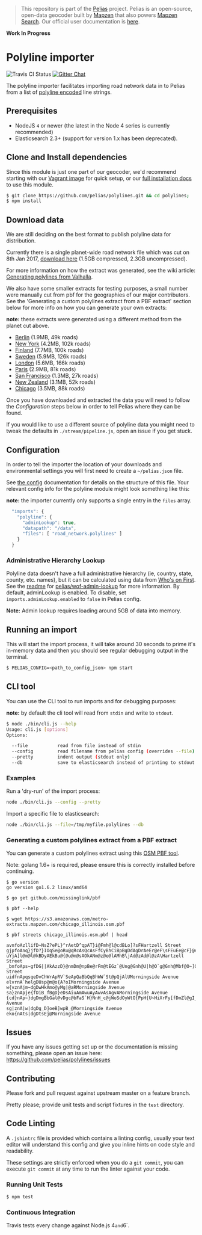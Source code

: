 > This repository is part of the [Pelias](https://github.com/pelias/pelias) project. Pelias is an open-source, open-data geocoder built by [Mapzen](https://www.mapzen.com/) that also powers [Mapzen Search](https://mapzen.com/projects/search). Our official user documentation is [here](https://mapzen.com/documentation/search/).

**Work In Progress**

# Polyline importer

![Travis CI Status](https://travis-ci.org/pelias/polylines.svg)
[![Gitter Chat](https://badges.gitter.im/pelias/pelias.svg)](https://gitter.im/pelias/pelias?utm_source=badge&utm_medium=badge&utm_campaign=pr-badge)

The polyline importer facilitates importing road network data in to Pelias from a list of [polyline encoded](https://developers.google.com/maps/documentation/utilities/polylinealgorithm) line strings.

## Prerequisites

* NodeJS `4` or newer (the latest in the Node 4 series is currently recommended)
* Elasticsearch 2.3+ (support for version 1.x has been deprecated).

## Clone and Install dependencies

Since this module is just one part of our geocoder, we'd recommend starting with our [Vagrant image](https://github.com/pelias/vagrant) for quick setup, or our [full installation docs](https://github.com/pelias/pelias-doc/blob/master/installing.md) to use this module.

```bash
$ git clone https://github.com/pelias/polylines.git && cd polylines;
$ npm install
```

## Download data

We are still deciding on the best format to publish polyline data for distribution.

Currently there is a single planet-wide road network file which was cut on 8th Jan 2017, [download here](https://s3.amazonaws.com/pelias-data/poylines/road_network.gz) (1.5GB compressed, 2.3GB uncompressed).

For more information on how the extract was generated, see the wiki article: [Generating polylines from Valhalla](https://github.com/pelias/polylines/wiki/Generating-polylines-from-Valhalla).

We also have some smaller extracts for testing purposes, a small number were manually cut from pbf for the geographies of our major contributors. See the 'Generating a custom polylines extract from a PBF extract' section below for more info on how you can generate your own extracts:

**note:** these extracts were generated using a different method from the planet cut above.

- [Berlin](https://s3.amazonaws.com/pelias-data/poylines/berlin.gz) (1.9MB, 49k roads)
- [New York](https://s3.amazonaws.com/pelias-data/poylines/new_york.gz) (4.2MB, 102k roads)
- [Finland](https://s3.amazonaws.com/pelias-data/poylines/finland.gz) (7.7MB, 100k roads)
- [Sweden](https://s3.amazonaws.com/pelias-data/poylines/sweden.gz) (5.9MB, 126k roads)
- [London](https://s3.amazonaws.com/pelias-data/poylines/london.gz) (5.6MB, 166k roads)
- [Paris](https://s3.amazonaws.com/pelias-data/poylines/paris.gz) (2.9MB, 81k roads)
- [San Francisco](https://s3.amazonaws.com/pelias-data/poylines/san_francisco.gz) (1.3MB, 27k roads)
- [New Zealand](https://s3.amazonaws.com/pelias-data/poylines/new_zealand.gz) (3.1MB, 52k roads)
- [Chicago](https://s3.amazonaws.com/pelias-data/poylines/chicago.gz) (3.5MB, 88k roads)

Once you have downloaded and extracted the data you will need to follow the *Configuration* steps below in order to tell Pelias where they can be found.

If you would like to use a different source of polyline data you might need to tweak the defaults in `./stream/pipeline.js`, open an issue if you get stuck.

## Configuration

In order to tell the importer the location of your downloads and environmental settings you will first need to create a `~/pelias.json` file.

See [the config](https://github.com/pelias/config) documentation for details on the structure of this file. Your relevant config info for the polyline module might look something like this:

**note:** the importer currently only supports a single entry in the `files` array.

```javascript
  "imports": {
    "polyline": {
      "adminLookup": true,
      "datapath": "/data",
      "files": [ "road_network.polylines" ]
    }
  }
```

### Administrative Hierarchy Lookup

Polyline data doesn't have a full administrative hierarchy (ie, country, state,
county, etc. names), but it can be calculated using data from [Who's on
First](http://whosonfirst.mapzen.com/). See the [readme](https://github.com/pelias/wof-admin-lookup/blob/master/README.md)
for [pelias/wof-admin-lookup](https://github.com/pelias/wof-admin-lookup) for more information.  By default,
adminLookup is enabled.  To disable, set `imports.adminLookup.enabled` to `false` in Pelias config.

**Note:** Admin lookup requires loading around 5GB of data into memory.

## Running an import

This will start the import process, it will take around 30 seconds to prime it's in-memory data and then you should see regular debugging output in the terminal.

```bash
$ PELIAS_CONFIG=<path_to_config_json> npm start
```

## CLI tool

You can use the CLI tool to run imports and for debugging purposes:

**note:** by default the cli tool will read from `stdin` and write to `stdout`.

```bash
$ node ./bin/cli.js --help
Usage: cli.js [options]
Options:

  --file           read from file instead of stdin
  --config         read filename from pelias config (overrides --file)
  --pretty         indent output (stdout only)
  --db             save to elasticsearch instead of printing to stdout

```

### Examples

Run a 'dry-run' of the import process:

```bash
node ./bin/cli.js --config --pretty
```

Import a specific file to elasticsearch:

```bash
node ./bin/cli.js --file=/tmp/myfile.polylines --db
```

### Generating a custom polylines extract from a PBF extract

You can generate a custom polylines extract using this [OSM PBF tool](https://github.com/missinglink/pbf).

Note: golang 1.6+ is required, please ensure this is correctly installed before continuing.

```
$ go version
go version go1.6.2 linux/amd64

$ go get github.com/missinglink/pbf

$ pbf --help

$ wget https://s3.amazonaws.com/metro-extracts.mapzen.com/chicago_illinois.osm.pbf

$ pbf streets chicago_illinois.osm.pbf | head

avnfoAzllifD~NsZ?ePL}^rAetD^qpAT}i@Fmh@l@cdBLo]?sFHartzell Street
gjpfoAnq}jfD?}IOqSe@oRu@qRcAsQcAsFfCyBhCiBpBgDdAgDrAeEr@eF\sFEuEe@cF}@eEsAiCiBgD?uYjA]l@m@l@kBDyAEkBu@{@u@m@sAOkANm@z@e@lAMhB\jAd@zAd@l@zA\Hartzell Street
_bnfoAps~gfDG||AkAzzD}@nmDm@npBe@rFm@tEGz`@Ung@Gnh@U|h@O`g@Gnh@Mbf@O~]O`GHartzell Street
uidfnApqsqeDvChWrApRV`SeApQaBbQqBhWW`St@pQjAlUMorningside Avenue
elvrnA`helgDUsp@m@o{A?oIMorningside Avenue
w{vznAjm~dgDwHkAmo@yMg|@aRMorningside Avenue
sa}znApje{fDiB_fBgD}eDsAiuAmAwuAyAwvAsAgvAMorningside Avenue
{cd}nAp~}dgDmgBbGal@vDgc@bFaS`H}NnH_c@jWoSdOyWtO{PpH{U~HiXrFy[fDmZl@gI_@_IyAyGyC}J{KeEmIMorningside Avenue
sg|znA|w|dgDg_D]oeB]wpB_@Morningside Avenue
eko{nAts|dgDtsEj@Morningside Avenue
```

## Issues

If you have any issues getting set up or the documentation is missing something, please open an issue here: https://github.com/pelias/polylines/issues

## Contributing

Please fork and pull request against upstream master on a feature branch.

Pretty please; provide unit tests and script fixtures in the `test` directory.

## Code Linting

A `.jshintrc` file is provided which contains a linting config, usually your text editor will understand this config and give you inline hints on code style and readability.

These settings are strictly enforced when you do a `git commit`, you can execute `git commit` at any time to run the linter against your code.

### Running Unit Tests

```bash
$ npm test
```

### Continuous Integration

Travis tests every change against Node.js 4` and `6`.
